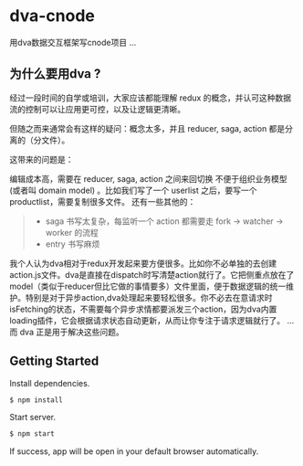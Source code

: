 # dva-cnode
用dva数据交互框架写cnode项目
...
## 为什么要用dva ?

经过一段时间的自学或培训，大家应该都能理解 redux 的概念，并认可这种数据流的控制可以让应用更可控，以及让逻辑更清晰。

但随之而来通常会有这样的疑问：概念太多，并且 reducer, saga, action 都是分离的（分文件）。

这带来的问题是：

编辑成本高，需要在 reducer, saga, action 之间来回切换
不便于组织业务模型 (或者叫 domain model) 。比如我们写了一个 userlist 之后，要写一个 productlist，需要复制很多文件。
还有一些其他的：

>* saga 书写太复杂，每监听一个 action 都需要走 fork -> watcher -> worker 的流程
>* entry 书写麻烦

我个人认为dva相对于redux开发起来要方便很多。比如你不必单独的去创建action.js文件。dva是直接在dispatch时写清楚action就行了。它把侧重点放在了
model（类似于reducer但比它做的事情要多）文件里面，便于数据逻辑的统一维护。特别是对于异步action,dva处理起来要轻松很多。你不必去在意请求时
isFetching的状态，不需要每个异步求情都要派发三个action，因为dva内置loading插件，它会根据请求状态自动更新，从而让你专注于请求逻辑就行了。
...
而 dva 正是用于解决这些问题。
## Getting Started
Install dependencies.

```bash
$ npm install
```

Start server.

```bash
$ npm start
```

If success, app will be open in your default browser automatically.
